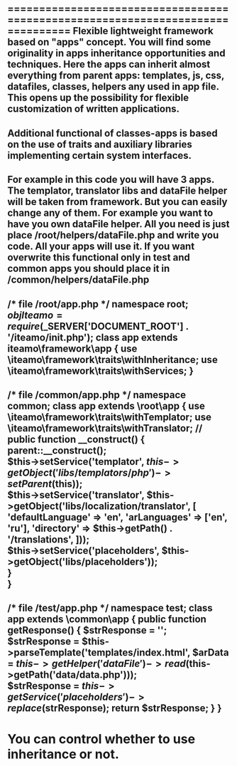 ================================================================================
Flexible lightweight framework based on "apps" concept.
You will find some originality in apps inheritance opportunities and techniques.
Here the apps can inherit almost everything from parent apps: 
templates, js, css, datafiles, classes, helpers any used in app file.
This opens up the possibility for flexible customization of written applications.
---
Additional functional of classes-apps is based on the use of traits 
and auxiliary libraries implementing certain system interfaces.
---
For example in this code you will have 3 apps.
The templator, translator libs and dataFile helper will be taken
from framework. But you can easily change any of them. 
For example you want to have you own dataFile helper. 
All you need is just place /root/helpers/dataFile.php and write you code.
All your apps will use it. If you want overwrite this functional only
in test and common apps you should place it in /common/helpers/dataFile.php
---
/* file /root/app.php */
namespace root;
$objIteamo = require($_SERVER['DOCUMENT_ROOT'] . '/iteamo/init.php');
class app extends iteamo\framework\app {
  use \iteamo\framework\traits\withInheritance;
  use \iteamo\framework\traits\withServices;
}
---
/* file /common/app.php */
namespace common;
class app extends \root\app {
  use \iteamo\framework\traits\withTemplator;
  use \iteamo\framework\traits\withTranslator;
  //
  public function __construct() {   
    parent::__construct();    
    $this->setService('templator', $this->getObject('libs/templators/php')->setParent($this));  
    $this->setService('translator', $this->getObject('libs/localization/translator', [
      'defaultLanguage' => 'en',
      'arLanguages' => ['en', 'ru'],
      'directory' => $this->getPath() . '/translations', 
    ]));            
    $this->setService('placeholders', $this->getObject('libs/placeholders'));  
  }  
}
---
/* file /test/app.php */
namespace test;
class app extends \common\app {
  public function getResponse() {
    $strResponse = '';  
    $strResponse = $this->parseTemplate('templates/index.html', 
      $arData = $this->getHelper('dataFile')->read($this->getPath('data/data.php')));  
    $strResponse = $this->getService('placeholders')->replace($strResponse); 
    return $strResponse; 
  }
}
---
You can control whether to use inheritance or not.
================================================================================
